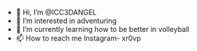 - 👋 Hi, I’m @ICC3DANGEL
- 👀 I’m interested in adventuring
- 🌱 I’m currently learning how to be better in volleyball
- 📫 How to reach me Instagram- xr0vp

<!---
ICC3DANGEL/ICC3DANGEL is a ✨ special ✨ repository because its `README.md` (this file) appears on your GitHub profile.
You can click the Preview link to take a look at your changes.
--->
